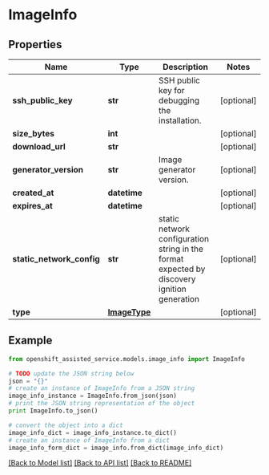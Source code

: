 # ImageInfo


## Properties
Name | Type | Description | Notes
------------ | ------------- | ------------- | -------------
**ssh_public_key** | **str** | SSH public key for debugging the installation. | [optional] 
**size_bytes** | **int** |  | [optional] 
**download_url** | **str** |  | [optional] 
**generator_version** | **str** | Image generator version. | [optional] 
**created_at** | **datetime** |  | [optional] 
**expires_at** | **datetime** |  | [optional] 
**static_network_config** | **str** | static network configuration string in the format expected by discovery ignition generation | [optional] 
**type** | [**ImageType**](ImageType.md) |  | [optional] 

## Example

```python
from openshift_assisted_service.models.image_info import ImageInfo

# TODO update the JSON string below
json = "{}"
# create an instance of ImageInfo from a JSON string
image_info_instance = ImageInfo.from_json(json)
# print the JSON string representation of the object
print ImageInfo.to_json()

# convert the object into a dict
image_info_dict = image_info_instance.to_dict()
# create an instance of ImageInfo from a dict
image_info_form_dict = image_info.from_dict(image_info_dict)
```
[[Back to Model list]](../README.md#documentation-for-models) [[Back to API list]](../README.md#documentation-for-api-endpoints) [[Back to README]](../README.md)


